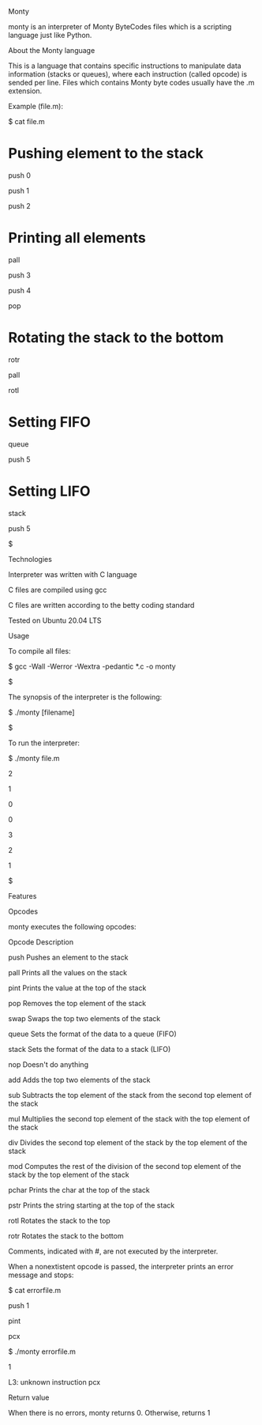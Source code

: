 Monty

monty is an interpreter of Monty ByteCodes files which is a scripting language just like Python.



About the Monty language

This is a language that contains specific instructions to manipulate data information (stacks or queues), where each instruction (called opcode) is sended per line. Files which contains Monty byte codes usually have the .m extension.



Example (file.m):



$ cat file.m

# Pushing element to the stack

push 0

push 1

push 2

# Printing all elements

pall

push 3

push 4

pop

# Rotating the stack to the bottom

rotr

pall

rotl

# Setting FIFO

queue

push 5

# Setting LIFO

stack

push 5

$

Technologies

Interpreter was written with C language

C files are compiled using gcc

C files are written according to the betty coding standard

Tested on Ubuntu 20.04 LTS

Usage

To compile all files:



$ gcc -Wall -Werror -Wextra -pedantic *.c -o monty

$

The synopsis of the interpreter is the following:



$ ./monty [filename]

$

To run the interpreter:



$ ./monty file.m

2

1

0

0

3

2

1

$

Features

Opcodes

monty executes the following opcodes:



Opcode	       Description

push	       Pushes an element to the stack

pall	       Prints all the values on the stack

pint	       Prints the value at the top of the stack

pop	       Removes the top element of the stack

swap	       Swaps the top two elements of the stack

queue	       Sets the format of the data to a queue (FIFO)

stack	       Sets the format of the data to a stack (LIFO)

nop	       Doesn't do anything

add	       Adds the top two elements of the stack

sub	       Subtracts the top element of the stack from the second top element of the stack

mul	       Multiplies the second top element of the stack with the top element of the stack

div	       Divides the second top element of the stack by the top element of the stack

mod	       Computes the rest of the division of the second top element of the stack by the top element of the stack

pchar	       Prints the char at the top of the stack

pstr	       Prints the string starting at the top of the stack

rotl	       Rotates the stack to the top

rotr	       Rotates the stack to the bottom

Comments, indicated with #, are not executed by the interpreter.



When a nonextistent opcode is passed, the interpreter prints an error message and stops:



$ cat errorfile.m

push 1

pint

pcx

$ ./monty errorfile.m

1

L3: unknown instruction pcx

Return value

When there is no errors, monty returns 0. Otherwise, returns 1